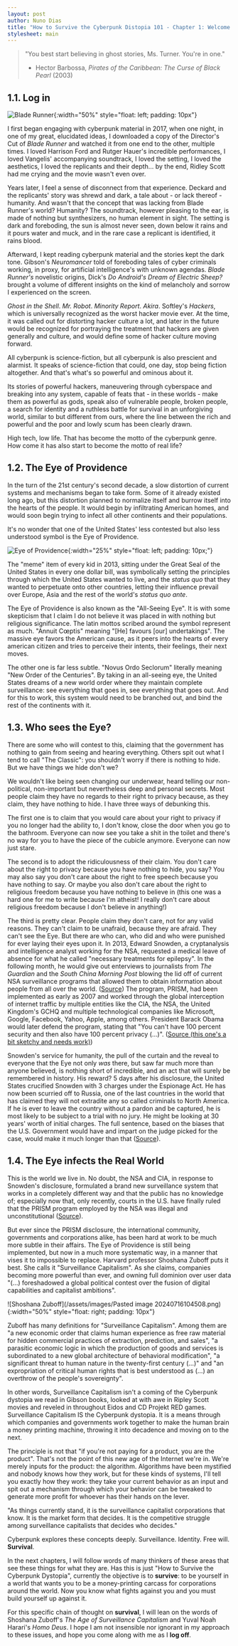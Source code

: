 ```yaml
---
layout: post
author: Nuno Dias
title: "How to Survive the Cyberpunk Distopia 101 - Chapter 1: Welcome to your Dystopian Nightmare"
stylesheet: main
---
```


>"You best start believing in ghost stories, Ms. Turner. You're in one."
>- Hector Barbossa, _Pirates of the Caribbean: The Curse of Black Pearl_ (2003)

## 1.1. Log in

![Blade Runner](/assets/images/027_blade_runner_theredlist.webp){:width="50%" style="float: left; padding: 10px"}

I first began engaging with cyberpunk material in 2017, when one night, in one of my great, elucidated ideas, I downloaded a copy of the Director's Cut of _Blade Runner_ and watched it from one end to the other, multiple times. I loved Harrison Ford and Rutger Hauer's incredible performances, I loved Vangelis' accompanying soundtrack, I loved the setting, I loved the aesthetics, I loved the replicants and their depth... by the end, Ridley Scott had me crying and the movie wasn't even over.

Years later, I feel a sense of disconnect from that experience. Deckard and the replicants' story was shrewd and dark, a tale about - or lack thereof - humanity. And wasn't that the concept that was lacking from Blade Runner's world? Humanity? The soundtrack, however pleasing to the ear, is made of nothing but synthesizers, no human element in sight. The setting is dark and foreboding, the sun is almost never seen, down below it rains and it pours water and muck, and in the rare case a replicant is identified, it rains blood.

Afterward, I kept reading cyberpunk material and the stories kept the dark tone. Gibson's _Neuromancer_ told of foreboding tales of cyber criminals working, in proxy, for artificial intelligence's with unknown agendas. _Blade Runner's_ novelistic origins, Dick's _Do Android's Dream of Electric Sheep?_ brought a volume of different insights on the kind of melancholy and sorrow I experienced on the screen.

_Ghost in the Shell_. _Mr. Robot_. _Minority Report_. _Akira_. Softley's _Hackers_, which is universally recognized as the worst hacker movie ever. At the time, it was called out for distorting hacker culture a lot, and later in the future would be recognized for portraying the treatment that hackers are given generally and culture, and would define some of hacker culture moving forward.

All cyberpunk is science-fiction, but all cyberpunk is also prescient and alarmist. It speaks of science-fiction that could, one day, stop being fiction altogether. And that's what's so powerful and ominous about it.

Its stories of powerful hackers, maneuvering through cyberspace and breaking into any system, capable of feats that - in these worlds - make them as powerful as gods, speak also of vulnerable people, broken people, a search for identity and a ruthless battle for survival in an unforgiving world, similar to but different from ours, where the line between the rich and powerful and the poor and lowly scum has been clearly drawn.

High tech, low life. That has become the motto of the cyberpunk genre. How come it has also start to become the motto of real life?
## 1.2. The Eye of Providence
In the turn of the 21st century's second decade, a slow distortion of current systems and mechanisms began to take form. Some of it already existed long ago, but this distortion planned to normalize itself and burrow itself into the hearts of the people. It would begin by infiltrating American homes, and would soon begin trying to infect all other continents and their populations.

It's no wonder that one of the United States' less contested but also less understood symbol is the Eye of Providence.

![Eye of Providence](/assets/images/Dollarnote_siegel_hq.jpg.webp){:width="25%" style="float: left; padding: 10px;"}

The "meme" item of every kid in 2013, sitting under the Great Seal of the United States in every one dollar bill, was symbolically setting the principles through which the United States wanted to live, and the _status quo_ that they wanted to perpetuate onto other countries, letting their influence prevail over Europe, Asia and the rest of the world's _status quo ante_.

The Eye of Providence is also known as the "All-Seeing Eye". It is with some skepticism that I claim I do not believe it was placed in with nothing but religious significance. The latin mottos scribed around the symbol represent as much. "Annuit Cœptis" meaning "\[He\] favours \[our\] undertakings". The massive eye favors the American cause, as it peers into the hearts of every american citizen and tries to perceive their intents, their feelings, their next moves.

The other one is far less subtle. "Novus Ordo Seclorum" literally meaning "New Order of the Centuries". By taking in an all-seeing eye, the United States dreams of a new world order where they maintain complete surveillance: see everything that goes in, see everything that goes out. And for this to work, this system would need to be branched out, and bind the rest of the continents with it.
## 1.3. Who sees the Eye?
There are some who will contest to this, claiming that the government has nothing to gain from seeing and hearing everything. Others spit out what I tend to call "The Classic": you shouldn't worry if there is nothing to hide. But we have things we hide don't we?

We wouldn't like being seen changing our underwear, heard telling our non-political, non-important but nevertheless deep and personal secrets. Most people claim they have no regards to their right to privacy because, as they claim, they have nothing to hide. I have three ways of debunking this.

The first one is to claim that you would care about your right to privacy if you no longer had the ability to, I don't know, close the door when you go to the bathroom. Everyone can now see you take a shit in the toilet and there's no way for you to have the piece of the cubicle anymore. Everyone can now just stare.

The second is to adopt the ridiculousness of their claim. You don't care about the right to privacy because you have nothing to hide, you say? You may also say you don't care about the right to free speech because you have nothing to say. Or maybe you also don't care about the right to religious freedom because you have nothing to believe in (this one was a hard one for me to write because I'm atheist! I really don't care about religious freedom because I don't believe in anything!)

The third is pretty clear. People claim they don't care, not for any valid reasons. They can't claim to be unafraid, because they are afraid. They can't see the Eye. But there are who can, who did and who were punished for ever laying their eyes upon it. In 2013, Edward Snowden, a cryptanalysis and intelligence analyst working for the NSA, requested a medical leave of absence for what he called "necessary treatments for epilepsy". In the following month, he would give out enterviews to journalists from _The Guardian_ and the _South China Morning Post_ blowing the lid off of current NSA surveillance programs that allowed them to obtain information about people from all over the world. ([Source](https://www.britannica.com/biography/Edward-Snowden)) The program, PRISM, had been implemented as early as 2007 and worked through the global interception of internet traffic by multiple entities like the CIA, the NSA, the United Kingdom's GCHQ and multiple technological companies like Microsoft, Google, Facebook, Yahoo, Apple, among others. President Barack Obama would later defend the program, stating that "You can't have 100 percent security and then also have 100 percent privacy (...)". ([Source (this one's a bit sketchy and needs work)](https://en.wikipedia.org/wiki/PRISM))

Snowden's service for humanity, the pull of the curtain and the reveal to everyone that the Eye not only _was_ there, but saw far much more than anyone believed, is nothing short of incredible, and an act that will surely be remembered in history. His reward? 5 days after his disclosure, the United States crucified Snowden with 3 charges under the Espionage Act. He has now been scurried off to Russia, one of the last countries in the world that has claimed they will not extradite any so called criminals to North America. If he is ever to leave the country without a pardon and be captured, he is most likely to be subject to a trial with no jury. He might be looking at 30 years' worth of initial charges. The full sentence, based on the biases that the U.S. Government would have and impart on the judge picked for the case, would make it much longer than that ([Source](https://www.theguardian.com/us-news/2015/mar/04/edward-snowden-what-would-happen-if-he-went-home-pardon-or-prison)).
## 1.4. The Eye infects the Real World
This is the world we live in. No doubt, the NSA and CIA, in response to Snowden's disclosure, formulated a brand new surveillance system that works in a completely different way and that the public has no knowledge of; especially now that, only recently, courts in the U.S. have finally ruled that the PRISM program employed by the NSA was illegal and unconstitutional ([Source](https://www.reuters.com/article/world/us-court-mass-surveillance-program-exposed-by-snowden-was-illegal-idUSKBN25T3CJ/)).

But ever since the PRISM disclosure, the international community, governments and corporations alike, has been hard at work to be much more subtle in their affairs. The Eye of Providence is still being implemented, but now in a much more systematic way, in a manner that vises it to impossible to replace. Harvard professor Shoshana Zuboff puts it best. She calls it "Surveillance Capitalism". As she claims, companies becoming more powerful than ever, and owning full dominion over user data "(...) foreshadowed a global political contest over the fusion of digital capabilities and capitalist ambitions".

![Shoshana Zuboff](/assets/images/Pasted image 20240716104508.png){:width="50%" style="float: right; padding: 10px"}

Zuboff has many definitions for "Surveillance Capitalism". Among them are "a new economic order that claims human experience as free raw material for hidden commercial practices of extraction, prediction, and sales", "a parasitic economic logic in which the production of goods and services is subordinated to a new global architecture of behavioral modification", "a significant threat to human nature in the twenty-first century (...)" and "an expropriation of critical human rights that is best understood as (...) an overthrow of the people's sovereignty".

In other words, Surveillance Capitalism isn't a coming of the Cyberpunk dystopia we read in Gibson books, looked at with awe in Ripley Scott movies and reveled in throughout Eidos and CD Projekt RED games. Surveillance Capitalism IS the Cyberpunk dystopia. It is a means through which companies and governments work together to make the human brain a money printing machine, throwing it into decadence and moving on to the next.

The principle is not that "if you're not paying for a product, you are the product". That's not the point of this new age of the Internet we're in. We're merely inputs for the product: the algorithm. Algorithms have been mystified and nobody knows how they work, but for these kinds of systems, I'll tell you exactly how they work: they take your current behavior as an input and spit out a mechanism through which your behavior can be tweaked to generate more profit for whoever has their hands on the lever.

"As things currently stand, it is the surveillance capitalist corporations that know. It is the market form that decides. It is the competitive struggle among surveillance capitalists that decides who decides."

Cyberpunk explores these concepts deeply. Surveillance. Identity. Free will. **Survival**.

In the next chapters, I will follow words of many thinkers of these areas that see these things for what they are. Has this is just "How to Survive the Cyberpunk Dystopia", currently the objective is to **survive**: to be yourself in a world that wants you to be a money-printing carcass for corporations around the world. Now you know what fights against you and you must build yourself up against it.

For this specific chain of thought on **survival**, I will lean on the words of Shoshana Zuboff's _The Age of Surveillance Capitalism_ and Yuval Noah Harari's _Homo Deus_. I hope I am not insensible nor ignorant in my approach to these issues, and hope you come along with me as I **log off**.
